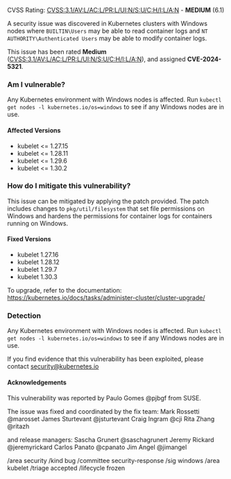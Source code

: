 CVSS Rating: [CVSS:3.1/AV:L/AC:L/PR:L/UI:N/S:U/C:H/I:L/A:N](https://www.first.org/cvss/calculator/3.1#CVSS:3.1/AV:L/AC:L/PR:L/UI:N/S:U/C:H/I:L/A:N) - **MEDIUM** (6.1)

A security issue was discovered in Kubernetes clusters with Windows nodes where `BUILTIN\Users` may be able to read container logs and `NT AUTHORITY\Authenticated Users` may be able to modify container logs.

This issue has been rated **Medium** ([CVSS:3.1/AV:L/AC:L/PR:L/UI:N/S:U/C:H/I:L/A:N](https://www.first.org/cvss/calculator/3.1#CVSS:3.1/AV:L/AC:L/PR:L/UI:N/S:U/C:H/I:L/A:N)), and assigned **CVE-2024-5321**.

### Am I vulnerable?

Any Kubernetes environment with Windows nodes is affected. Run `kubectl get nodes -l kubernetes.io/os=windows` to see if any Windows nodes are in use.

#### Affected Versions

- kubelet <= 1.27.15
- kubelet <= 1.28.11
- kubelet <= 1.29.6
- kubelet <= 1.30.2 

### How do I mitigate this vulnerability?

This issue can be mitigated by applying the patch provided. The patch includes changes to `pkg/util/filesystem` that set file permissions on Windows and hardens the permissions for container logs for containers running on Windows.

#### Fixed Versions

- kubelet 1.27.16
- kubelet 1.28.12
- kubelet 1.29.7
- kubelet 1.30.3 

To upgrade, refer to the documentation: https://kubernetes.io/docs/tasks/administer-cluster/cluster-upgrade/ 

### Detection

Any Kubernetes environment with Windows nodes is affected. Run `kubectl get nodes -l kubernetes.io/os=windows` to see if any Windows nodes are in use.

If you find evidence that this vulnerability has been exploited, please contact security@kubernetes.io

#### Acknowledgements

This vulnerability was reported by Paulo Gomes @pjbgf from SUSE.

The issue was fixed and coordinated by the fix team: 
Mark Rossetti @marosset 
James Sturtevant @jsturtevant 
Craig Ingram @cji 
Rita Zhang @ritazh

and release managers:
Sascha Grunert @saschagrunert
Jeremy Rickard @jeremyrickard
Carlos Panato @cpanato
Jim Angel @jimangel

<!-- labels -->
/area security
/kind bug
/committee security-response
/sig windows
/area kubelet
/triage accepted
/lifecycle frozen
